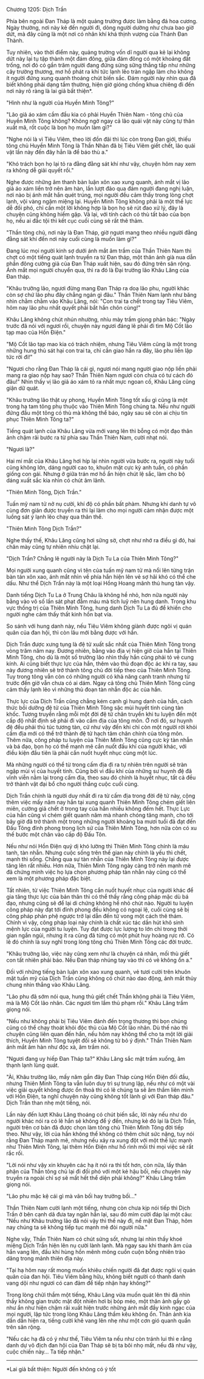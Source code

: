 




Chương 1205: Dịch Trần


Phía bên ngoài Đan Tháp là một quảng trường được làm bằng đá hoa cương. Ngày thường, nơi này kẻ đến người đi, dòng người dường như chưa bao giờ dứt, mà đây cũng là một nơi có nhân khí khá thịnh vượng của Thánh Đan Thành.

Tuy nhiên, vào thời điểm này, quảng trường vốn dĩ người qua kẻ lại không dứt này lại tụ tập thành một đám đông, giữa đám đông có một khoảng đất trống, nơi đó có gần trăm người đang đứng sừng sững thẳng tắp như những cây trường thương, mơ hồ phát ra khí tức lạnh lẽo tràn ngập làm cho không ít người đứng xung quanh thoáng chút biến sắc. Đám người này nhìn qua đã biết không phải dạng tầm thường, hiện giờ gióng chống khua chiêng đi đến nơi này rõ ràng là lai giả bất thiện*.

"Hình như là người của Huyền Minh Tông?"

"Lão giả áo xám cầm đầu kia có phải Huyền Thiên Nam - tông chủ của Huyền Minh Tông không? Không ngờ ngay cả lão quái vật này cũng tự thân xuất mã, rốt cuộc là bọn họ muốn làm gì?"

"Nghe nói là vì Tiêu Viêm, theo lời đồn đãi thì lúc còn trong Đan giới, thiếu tông chủ Huyền Minh Tông là Thần Nhàn đã bị Tiêu Viêm giết chết, lão quái vật lần này đến đây hẳn là để báo thù a."

"Khó trách bọn họ lại tỏ ra đằng đằng sát khí như vậy, chuyện hôm nay xem ra không dễ giải quyết rồi."

Nghe được những âm thanh bàn luận xôn xao xung quanh, ánh mắt vị lão giả áo xám liền trở nên âm hàn, lần lượt đảo qua đám người đang nghị luận, nơi nào bị ánh mắt hắn quét trúng, mọi người đều cảm thấy trong lòng chợt lạnh, vội vàng ngậm miệng lại. Huyền Minh Tông không phải là một thế lực dễ đối phó, chỉ cần một lời không hợp là bọn họ sẽ rút đao xử lý, đây là chuyện cũng không hiếm gặp. Vả lại, với tính cách có thù tất báo của bọn họ, nếu ai đắc tội thì kết cục cuối cùng sẽ rất thê thảm.

"Thần tông chủ, nơi này là Đan Tháp, giờ ngươi mang theo nhiều người đằng đằng sát khí đến nơi này cuối cùng là muốn làm gì?"

Đang lúc mọi người kinh sợ dưới ánh mắt âm trầm của Thần Thiên Nam thì chợt có một tiếng quát lạnh truyền ra từ Đan tháp, một thân ảnh già nua dẫn phần đông cường giả của Đan Tháp xuất hiện, sau đó đứng trên sân rộng. Ánh mắt mọi người chuyển qua, thì ra đó là Đại trưởng lão Khâu Lăng của Đan tháp.

"Khâu trưởng lão, ngươi đừng mang Đan Tháp ra doạ lão phu, người khác còn sợ chứ lão phu đây chẳng ngán gì đâu." Thần Thiên Nam lạnh như băng nhìn chằm chằm vào Khâu Lăng, nói: "Con trai ta chết trong tay Tiêu Viêm, hôm nay lão phu nhất quyết phải bắt hắn chôn cùng!"

Khâu Lăng không chút nhún nhường, nhíu mày trầm giọng phản bác: "Ngày trước đã nói với ngươi rồi, chuyện này ngươi đáng lẽ phải đi tìm Mộ Cốt lão tạp mao của Hồn Điện."

"Mộ Cốt lão tạp mao kia có trách nhiệm, nhưng Tiêu Viêm cũng là một trong những hung thủ sát hại con trai ta, chỉ cần giao hắn ra đây, lão phu liền lập tức rời đi!"

"Ngươi cho rằng Đan Tháp là cái gì, ngươi nói mang người giao nộp liền phải mang ra giao nộp hay sao? Thần Thiên Nam ngươi còn chưa có tư cách đó đâu!" Nhìn thấy vị lão giả áo xám tỏ ra nhất mực ngoan cố, Khâu Lăng cũng giận dữ quát.

"Khâu trưởng lão thật uy phong, Huyền Minh Tông tốt xấu gì cũng là một trong hạ tam tông phụ thuộc vào Thiên Minh Tông chúng ta. Nếu như người đứng đầu một tông có thù mà không thể báo, ngày sau sẽ còn ai chịu tin phục Thiên Minh Tông ta?"

Tiếng quát lạnh của Khâu Lăng vừa mới vang lên thì bỗng có một đạo thân ảnh chậm rãi bước ra từ phía sau Thần Thiên Nam, cười nhạt nói.

"Ngươi là?"

Hai mí mắt của Khâu Lăng hơi híp lại nhìn người vừa bước ra, người này tuổi cũng không lớn, dáng người cao to, khuôn mặt cực kỳ anh tuấn, có phần giống con gái. Nhưng ở giữa trán mơ hồ ẩn hiện chút lệ sắc, làm cho bộ dáng xuất sắc kia nhìn có chút âm lãnh.

"Thiên Minh Tông, Dịch Trần."

Tuấn mỹ nam tử nở nụ cười, khí độ có phần bất phàm. Nhưng khi danh tự vô cùng đơn giản được truyền ra thì lại làm cho mọi người cảm nhận được một luồng sát ý lạnh lẽo chạy qua thân thể.

"Thiên Minh Tông Dịch Trần?"

Nghe thấy thế, Khâu Lăng cũng hơi sững sờ, chợt như nhớ ra điều gì đó, hai chân mày cũng tự nhiên nhíu chặt lại.

"Dịch Trần? Chẳng lẽ người này là Dịch Tu La của Thiên Minh Tông?"

Mọi người xung quanh cũng vì tên của tuấn mỹ nam tử mà nổi lên từng trận bàn tán xôn xao, ánh mắt nhìn về phía hắn hiện lên vẻ sợ hãi khó có thể che dấu. Như thể Dịch Trần này là một loại Hồng Hoang mãnh thú hung tàn vậy.

Danh tiếng Dịch Tu La ở Trung Châu là không hề nhỏ, hơn nữa người này bằng vào vô số lần sát phạt đẫm máu mà tích luỹ nên hung danh. Trong khu vực thống trị của Thiên Minh Tông, hung danh Dịch Tu La đủ để khiến cho người nghe cảm thấy thất kinh hồn bạt vía.

So sánh với hung danh này, nếu Tiêu Viêm không giành được ngôi vị quán quân của đan hội, thì còn lâu mới bằng được với hắn.

Dịch Trần được xưng tụng là đệ tử xuất sắc nhất của Thiên Minh Tông trong vòng trăm năm nay. Đương nhiên, bằng vào địa vị hiện giờ của hắn tại Thiên Minh Tông, cho dù là một số trưởng lão nhìn thấy hắn cũng phải tỏ vẻ cung kính. Ai cũng biết thực lực của hắn, thêm vào thủ đoạn độc ác khi ra tay, sau này đương nhiên sẽ trở thành tông chủ đời tiếp theo của Thiên Minh Tông. Tuy trong tông vẫn còn có những người có khả năng cạnh tranh nhưng từ trước đến giờ vẫn chưa có ai dám. Ngay cả tông chủ Thiên Minh Tông cũng cảm thấy lạnh lẽo vì những thủ đoạn tàn nhẫn độc ác của hắn.

Thực lực của Dịch Trần cũng chẳng kém cạnh gì hung danh của hắn, cách thức bồi dưỡng đệ tử của Thiên Minh Tông sặc mùi huyết tinh cùng tàn khốc. Tương truyền rằng mỗi một đời đệ tử chân truyền khi tu luyện đến một cấp độ nhất định sẽ phải đi vào cấm địa của tông môn. Ở nơi đó, sư huynh đệ đều phải thủ túc tương tàn, cứ như vậy đến khi chỉ còn một người rời khỏi cấm địa mới có thể trở thành đệ tử hạch tâm chân chính của tông môn. Thêm nữa, công pháp tu luyện của Thiên Minh Tông cũng cực kỳ tàn nhẫn và bá đạo, bọn họ có thể mạnh mẽ cắn nuốt đấu khí của người khác, với điều kiện đầu tiên là phải cắn nuốt huyết nhục cùng một lúc.

Mà những người có thể từ trong cấm địa đi ra tự nhiên trên người sẽ tràn ngập mùi vị của huyết tinh. Cũng bởi vì đấu khí của những sư huynh đệ đã vĩnh viễn nằm lại trong cấm địa, theo sau đó chính là huyết nhục, tất cả đều trở thành vật đại bổ cho người thắng cuộc cuối cùng.

Dịch Trần chính là người duy nhất đi ra từ cấm địa trong đời đệ tử này, cộng thêm việc mấy năm nay hắn tại xung quanh Thiên Minh Tông chém giết liên miên, cường giả chết ở trong tay của hắn nhiều không đếm hết. Thực Lực của hắn cũng vì chém giết quanh năm mà nhanh chóng tăng mạnh, cho tới bây giờ đã trở thành một trong những người khoảng ba mươi tuổi đã đạt đến Đấu Tông đỉnh phong trong lịch sử của Thiên Minh Tông, hơn nữa còn có xu thế bước một chân vào cấp độ Đấu Tôn.

Nếu như nói Hồn Điện quỷ dị khó lường thì Thiên Minh Tông chính là máu tanh, tàn nhẫn. Nhưng cuộc sống trên thế gian này chính là yếu thì chết, mạnh thì sống. Chẳng qua sự tàn nhẫn của Thiên Minh Tông này lại được tăng lên rất nhiều. Hơn nữa, Thiên Minh Tông ngày càng trở nên mạnh mẽ đã chứng minh việc họ lựa chọn phương pháp tàn nhẫn này cũng có thể xem là một phương pháp đặc biệt.

Tất nhiên, từ việc Thiên Minh Tông cắn nuốt huyết nhục của người khác để gia tăng thực lực của bản thân thì có thể thấy rằng công pháp mặc dù bá đạo, nhưng cũng sẽ để lại di chứng không hề nhỏ chút nào. Người tu luyện công pháp này đạt tới đỉnh phong đều không có ngoại lệ, cuối cùng sẽ bị công pháp phản phệ ngược trở lại dẫn đến tử vong một cách thê thảm. Chính vì vậy, công pháp loại này chính là chất xúc tác dần hút khô sinh mệnh lực của người tu luyện. Tuy đạt được lực lượng to lớn chỉ trong thời gian ngắn ngủi, nhưng ít ra cũng đã từng có một phút huy hoàng rực rỡ. Có lẽ đó chính là suy nghĩ trong lòng tông chủ Thiên Minh Tông các đời trước.

"Khâu trưởng lão, việc này cũng xem như là chuyện cá nhân, mối thù giết con tất nhiên phải báo. Nếu Đan tháp nhúng tay vào thì có vẻ không ổn a."

Đối với những tiếng bàn luận xôn xao xung quanh, vẻ tươi cười trên khuôn mặt tuấn mỹ của Dịch Trần cũng không có chút nào dao động, ánh mắt thủy chung nhìn thẳng vào Khâu Lăng.

"Lão phu đã sớm nói qua, hung thủ giết chết Thần không phải là Tiêu Viêm, mà là Mộ Cốt lão nhân. Các ngươi tìm lầm thủ phạm rồi." Khâu Lăng trầm giọng nói.

"Nếu như không phải bị Tiêu Viêm đánh đến trọng thương thì bọn chúng cũng có thể chạy thoát khỏi độc thủ của Mộ Cốt lão nhân. Dù thế nào thì chuyện cũng liên quan đến hắn, nếu hôm nay không thể cho ta một lời giải thích, Huyền Minh Tông tuyệt đối sẽ không từ bỏ ý định." Thần Thiên Nam ánh mắt âm hàn như độc xà, âm trầm nói.

"Ngươi đang uy hiếp Đan Tháp ta?" Khâu Lăng sắc mặt trầm xuống, âm thạnh lạnh lùng quát.

"Ài, Khâu trưởng lão, mấy năm gần đây Đan Tháp cùng Hồn Điện đối đầu, nhưng Thiên Minh Tông ta vẫn luôn duy trì sự trung lập, nếu như có một vài việc giải quyết không được ổn thoả thì có lẽ chúng ta sẽ âm thầm liên minh với Hồn Điện, ta nghĩ chuyện này cũng không tốt lành gì với Đan tháp đâu." Dịch Trần than nhẹ một tiếng, nói.

Lần này đến lượt Khâu Lăng thoáng có chút biến sắc, lời này nếu như do người khác nói ra có lẽ hắn sẽ không để ý đến, nhưng kẻ đó lại là Dịch Trần, người trên cơ bản đã được chọn làm tông chủ Thiên Minh Tông đời tiếp theo. Như vậy, lời của hắn không thể không có thêm chút sức nặng, tuy nói rằng Đan Tháp mạnh mẽ, nhưng nếu xảy ra xung đột với một thế lực mạnh như Thiên Minh Tông, lại thêm Hồn Điện như hổ rình mồi thì mọi việc sẽ rất rắc rối.

"Lời nói như vậy xin khuyên các hạ ít nói ra thì tốt hơn, còn nữa, lấy thân phận của Thần tông chủ lại đi đối phó với một kẻ hậu bối, nếu chuyện này truyền ra ngoài chỉ sợ sẽ mất hết thể diện phải không?" Khâu Lăng trầm giọng nói.

"Lão phu mặc kệ cái gì mà vãn bối hay trưởng bối…"

Thần Thiên Nam cười lạnh một tiếng, nhưng còn chưa kịp nói tiếp thì Dịch Trần ở bên cạnh dã đưa tay ngăn hắn lại, sau đó mỉm cười đáp lại một câu: "Nếu như Khâu trưởng lão đã nói vậy thì thế này đi, nể mặt Đan Tháp, hôm nay chúng ta sẽ không tiếp tục mạnh mẽ đòi người nữa."

Nghe vậy, Thần Thiên Nam có chút sửng sốt, nhưng lại nhìn thấy khoé miệng Dịch Trần hiện lên nụ cười lành lạnh. Mà ngay sau khi thanh âm của hắn vang lên, đấu khí hùng hồn mênh mông cuồn cuộn bỗng nhiên trào dâng trong mảnh thiên địa này.

"Tại hạ hôm nay rất mong muốn khiêu chiến người đã đạt được ngôi vị quán quân của đan hội. Tiêu Viêm bằng hữu, không biết người có thanh danh vang dội như ngươi có can đảm để tiếp nhận hay không?"

Trong lòng chửi thầm một tiếng, Khâu Lăng vừa muốn quát lên thì đã nhìn thấy không gian trước mặt đột nhiên hơi bị bóp méo, một thân ảnh gầy gò như ẩn như hiện chậm rãi xuất hiện trước những ánh mắt đầy kinh ngạc của mọi người, lập tức trong lòng Khâu Lăng thầm kêu không ổn. Thân ảnh kia dần dần hiện ra, tiếng cười khẽ vang lên nhẹ như một cơn gió quanh quẩn trên sân rộng.

"Nếu các hạ đã có ý như thế, Tiêu Viêm ta nếu như còn tránh lui thì e rằng danh dự vô địch đan hội của Đan Tháp sẽ bị ta bôi nhọ mất, nếu đã như vậy, cuộc chiến này… Ta tiếp nhận."

__________________________________

*Lai giả bất thiện: Người đến không có ý tốt




